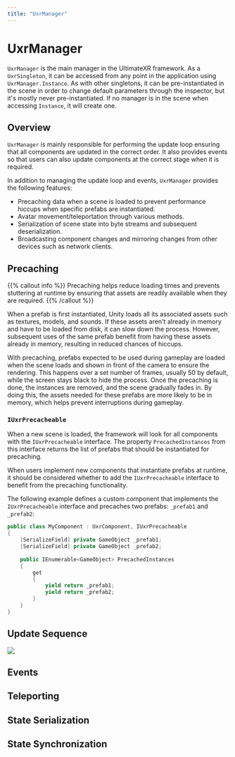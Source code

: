 ```yaml
---
title: "UxrManager"
---
```


# UxrManager

`UxrManager` is the main manager in the UltimateXR framework. As a `UxrSingleton`, it can be accessed from any point in the application using `UxrManager.Instance`. As with other singletons, it can be pre-instantiated in the scene in order to change default parameters through the inspector, but it's mostly never pre-instantiated. If no manager is in the scene when accessing `Instance`, it will create one.

## Overview

`UxrManager` is mainly responsible for performing the update loop ensuring that all components are updated in the correct order. It also provides events so that users can also update components at the correct stage when it is required.

In addition to managing the update loop and events, `UxrManager` provides the following features:
- Precaching data when a scene is loaded to prevent performance hiccups when specific prefabs are instantiated.
- Avatar movement/teleportation through various methods.
- Serialization of scene state into byte streams and subsequent deserialization.
- Broadcasting component changes and mirroring changes from other devices such as network clients.

## Precaching

{{% callout info %}}
Precaching helps reduce loading times and prevents stuttering at runtime by ensuring that assets are readily available when they are required.
{{% /callout %}}

When a prefab is first instantiated, Unity loads all its associated assets such as textures, models, and sounds. If these assets aren't already in memory and have to be loaded from disk, it can slow down the process. However, subsequent uses of the same prefab benefit from having these assets already in memory, resulting in reduced chances of hiccups.

With precaching, prefabs expected to be used during gameplay are loaded when the scene loads and shown in front of the camera to ensure the rendering. This happens over a set number of frames, usually 50 by default, while the screen stays black to hide the process. Once the precaching is done, the instances are removed, and the scene gradually fades in.
By doing this, the assets needed for these prefabs are more likely to be in memory, which helps prevent interruptions during gameplay.

### `IUxrPrecacheable`

When a new scene is loaded, the framework will look for all components with the `IUxrPrecacheable` interface. The property `PrecachedInstances` from this interface returns the list of prefabs that should be instantiated for precaching.

When users implement new components that instantiate prefabs at runtime, it should be considered whether to add the `IUxrPrecacheable` interface to benefit from the precaching functionality.

The following example defines a custom component that implements the `IUxrPrecacheable` interface and precaches two prefabs: `_prefab1` and `_prefab2`:

```c#
public class MyComponent : UxrComponent, IUxrPrecacheable
{
	[SerializeField] private GameObject _prefab1;
	[SerializeField] private GameObject _prefab2;
	
	public IEnumerable<GameObject> PrecachedInstances
	{
		get
		{
			yield return _prefab1;
			yield return _prefab2;
		}
	}
}
```

## Update Sequence

![](/docs/programming-guide/media/UxrManagerUpdateOrder.png)

## Events

## Teleporting

## State Serialization

## State Synchronization